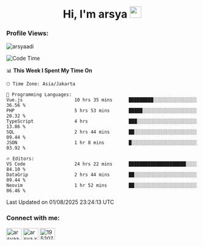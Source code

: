 <h1 align="center">Hi, I'm arsya 
  <img src="https://media.giphy.com/media/hvRJCLFzcasrR4ia7z/giphy.gif" width="30px"/>
</h1>

<p align="left"> <h3>Profile Views:</h3> <img src="https://komarev.com/ghpvc/?username=arsyaadi&label=Profile%20views&color=0e75b6&style=flat" alt="arsyaadi" /> </p>

<!--START_SECTION:waka-->
![Code Time](http://img.shields.io/badge/Code%20Time-4%2C285%20hrs%2030%20mins-blue)

📊 **This Week I Spent My Time On** 

```text
🕑︎ Time Zone: Asia/Jakarta

💬 Programming Languages: 
Vue.js                   10 hrs 35 mins      █████████░░░░░░░░░░░░░░░░   36.56 % 
PHP                      5 hrs 53 mins       █████░░░░░░░░░░░░░░░░░░░░   20.32 % 
TypeScript               4 hrs               ███░░░░░░░░░░░░░░░░░░░░░░   13.86 % 
SQL                      2 hrs 44 mins       ██░░░░░░░░░░░░░░░░░░░░░░░   09.44 % 
JSON                     1 hr 8 mins         █░░░░░░░░░░░░░░░░░░░░░░░░   03.92 % 

🔥 Editors: 
VS Code                  24 hrs 22 mins      █████████████████████░░░░   84.10 % 
DataGrip                 2 hrs 44 mins       ██░░░░░░░░░░░░░░░░░░░░░░░   09.44 % 
Neovim                   1 hr 52 mins        ██░░░░░░░░░░░░░░░░░░░░░░░   06.46 % 
```


 Last Updated on 01/08/2025 23:24:13 UTC
<!--END_SECTION:waka-->

<!-- - 📫 How to reach me **itsme@arsyaadi.software** -->


<h3 align="left">Connect with me:</h3>
<p align="left">
<a href="https://linkedin.com/in/arsyaadi" target="blank"><img align="center" src="https://raw.githubusercontent.com/rahuldkjain/github-profile-readme-generator/master/src/images/icons/Social/linked-in-alt.svg" alt="arsyaadi" height="30" width="40" /></a>
<a href="https://fb.com/arsya.xkz" target="blank"><img align="center" src="https://raw.githubusercontent.com/rahuldkjain/github-profile-readme-generator/master/src/images/icons/Social/facebook.svg" alt="arsya.xkz" height="30" width="40" /></a>
<a href="https://stackoverflow.com/users/19520749" target="blank"><img align="center" src="https://raw.githubusercontent.com/rahuldkjain/github-profile-readme-generator/master/src/images/icons/Social/stack-overflow.svg" alt="19520749" height="30" width="40" /></a>
</p>
